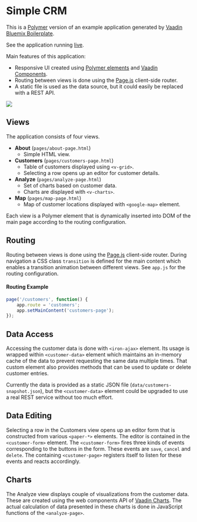 # Simple CRM

This is a [Polymer](https://www.polymer-project.org/) version of an example application generated by [Vaadin Bluemix Boilerplate](https://vaadin.com/blog/-/blogs/vaadin-boilerplate-in-bluemix).

See the application running [live](http://demo.vaadin.com/SimpleCRM).

Main features of this application:

 * Responsive UI created using [Polymer elements](https://elements.polymer-project.org/) and [Vaadin Components](https://vaadin.com/components).
 * Routing between views is done using the [Page.js](https://visionmedia.github.io/page.js/) client-side router.
 * A static file is used as the data source, but it could easily be replaced with a REST API.

![](https://vaadin.com/documents/10187/10932999/component-mac.png)

## Views

The application consists of four views.

 * **About** (```pages/about-page.html```)
    * Simple HTML view.
 * **Customers** (```pages/customers-page.html```)
    * Table of customers displayed using ```<v-grid>```.
    * Selecting a row opens up an editor for customer details.
 * **Analyze** (```pages/analyze-page.html```)
    * Set of charts based on customer data.
    * Charts are displayed with ```<v-charts>```.
 * **Map** (```pages/map-page.html```)
    * Map of customer locations displayed with ```<google-map>``` element.

Each view is a Polymer element that is dynamically inserted into DOM of the main page according to the routing configuration.

## Routing

Routing between views is done using the [Page.js](https://visionmedia.github.io/page.js/) client-side router.
During navigation a CSS class ```transition``` is defined for the main content which enables a transition animation
between different views. See ```app.js``` for the routing configuration.

#### Routing Example
```javascript
page('/customers', function() {
    app.route = 'customers';
    app.setMainContent('customers-page');
});
```

## Data Access

Accessing the customer data is done with ```<iron-ajax>``` element. Its usage is wrapped within ```<customer-data>``` element
which maintains an in-memory cache of the data to prevent requesting the same data multiple times. That custom element also
provides methods that can be used to update or delete customer entries.

Currently the data is provided as a static JSON file (```data/customers-snapshot.json```), but the ```<customer-data>``` element
could be upgraded to use a real REST service without too much effort.

## Data Editing

Selecting a row in the Customers view opens up an editor form that is constructed from various ```<paper-*>``` elements.
The editor is contained in the ```<customer-form>``` element. The ```<customer-form>``` fires three kinds of events
corresponding to the buttons in the form.
These events are ```save```, ```cancel``` and ```delete```. The containing ```<customer-page>``` registers itself to
listen for these events and reacts accordingly.

## Charts

The Analyze view displays couple of visualizations from the customer data. These are created using the web components
API of [Vaadin Charts](https://vaadin.com/add-ons/charts). The actual calculation of data presented in these charts is done
in JavaScript functions of the ```<analyze-page>```.
